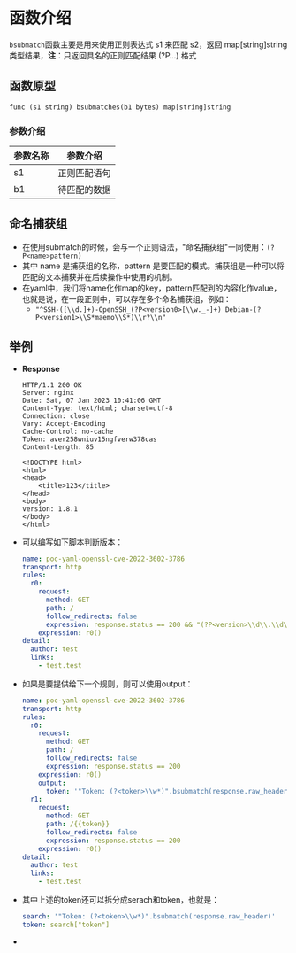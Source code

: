 # 函数介绍

`bsubmatch`函数主要是用来使用正则表达式 s1 来匹配 s2，返回 map[string]string 类型结果，**注**：只返回具名的正则匹配结果 (?P<name>…) 格式

## 函数原型

`func (s1 string) bsubmatches(b1 bytes) map[string]string`

### 参数介绍

| 参数名称 | 参数介绍   |
|------|--------|
| s1   | 正则匹配语句 |
| b1   | 待匹配的数据 |

## 命名捕获组

- 在使用submatch的时候，会与一个正则语法，"命名捕获组"一同使用：`(?P<name>pattern)`
- 其中 name 是捕获组的名称，pattern 是要匹配的模式。捕获组是一种可以将匹配的文本捕获并在后续操作中使用的机制。
- 在yaml中，我们将name化作map的key，pattern匹配到的内容化作value，也就是说，在一段正则中，可以存在多个命名捕获组，例如：
    - `"^SSH-([\\d.]+)-OpenSSH_(?P<version0>[\\w._-]+) Debian-(?P<version1>\\S*maemo\\S*)\\r?\\n"`


## 举例

- **Response**

  ```HTTP
  HTTP/1.1 200 OK
  Server: nginx
  Date: Sat, 07 Jan 2023 10:41:06 GMT
  Content-Type: text/html; charset=utf-8
  Connection: close
  Vary: Accept-Encoding
  Cache-Control: no-cache
  Token: aver258wniuv15ngfverw378cas
  Content-Length: 85

  <!DOCTYPE html>
  <html>
  <head>
      <title>123</title>
  </head>
  <body>
  version: 1.8.1
  </body>
  </html>
  ```
- 可以编写如下脚本判断版本：
  ```yaml
  name: poc-yaml-openssl-cve-2022-3602-3786
  transport: http
  rules:
    r0:
      request:
        method: GET
        path: /
        follow_redirects: false
        expression: response.status == 200 && "(?P<version>\\d\\.\\d\\.\\d\\.)".bsubmatch(response.body)["version"].versionEqual("1.8.1")
      expression: r0()
  detail:
    author: test
    links:
      - test.test
  ```
- 如果是要提供给下一个规则，则可以使用output：
  ```yaml
  name: poc-yaml-openssl-cve-2022-3602-3786
  transport: http
  rules:
    r0:
      request:
        method: GET
        path: /
        follow_redirects: false
        expression: response.status == 200
      expression: r0()
      output:
        token: '"Token: (?<token>\\w*)".bsubmatch(response.raw_header)["token"]'
    r1:
      request:
        method: GET
        path: /{{token}}
        follow_redirects: false
        expression: response.status == 200
      expression: r0()
  detail:
    author: test
    links:
      - test.test
  ```
- 其中上述的token还可以拆分成serach和token，也就是：

  ```yaml
  search: '"Token: (?<token>\\w*)".bsubmatch(response.raw_header)'
  token: search["token"]
- ```